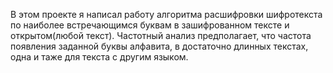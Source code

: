 В этом проекте я написал работу алгоритма расшифровки шифротекста по наиболее встречающимся буквам в зашифрованном тексте и открытом(любой текст).
Частотный анализ предполагает, что частота появления заданной буквы алфавита, в достаточно длинных текстах, одна и таже для текста с другим языком.
